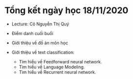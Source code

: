 # Tổng kết ngày học 18/11/2020

- Lecture: Cô Nguyễn Thị Quý

- Điểm danh cuối buổi

- Giới thiệu về đồ án môn học
  
- Giới thiệu về text classification:
  - Tìm hiểu về Feedforward neural network.
  - Tìm hiểu về Language Modeling.
  - Tìm hiểu về Recurrent neural network.
